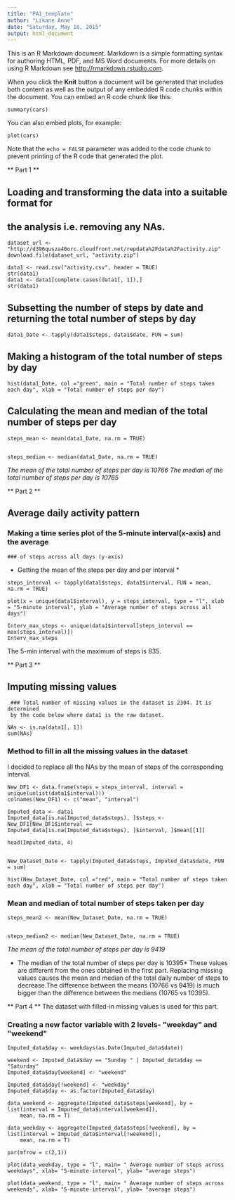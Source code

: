 ```yaml
---
title: "PA1_template"
author: "Likane Anne"
date: "Saturday, May 16, 2015"
output: html_document
---
```


This is an R Markdown document. Markdown is a simple formatting syntax for authoring HTML, PDF, and MS Word documents. For more details on using R Markdown see <http://rmarkdown.rstudio.com>.

When you click the **Knit** button a document will be generated that includes both content as well as the output of any embedded R code chunks within the document. You can embed an R code chunk like this:

```{r}
summary(cars)
```

You can also embed plots, for example:

```{r, echo=FALSE}
plot(cars)
```

Note that the `echo = FALSE` parameter was added to the code chunk to prevent printing of the R code that generated the plot.

** Part 1 **
## Loading and transforming the data into a suitable format for 
## the analysis i.e. removing any NAs.
```{r, echo=TRUE}
dataset_url <- "http://d396qusza40orc.cloudfront.net/repdata%2Fdata%2Factivity.zip"
download.file(dataset_url, "activity.zip")

data1 <- read.csv("activity.csv", header = TRUE)
str(data1)
data1 <- data1[complete.cases(data1[, 1]),]
str(data1)
```
## Subsetting the number of steps by date and returning the total number of steps by day
```{r, echo=TRUE}
data1_Date <- tapply(data1$steps, data1$date, FUN = sum)
```
## Making a histogram of the total number of steps by day
```{r, echo=TRUE}
hist(data1_Date, col ="green", main = "Total number of steps taken each day", xlab = "Total number of steps per day")
```
## Calculating the mean and median of the total number of steps per day
```{r, echo=TRUE}
steps_mean <- mean(data1_Date, na.rm = TRUE)


steps_median <- median(data1_Date, na.rm = TRUE)
```
*The mean of the total number of steps per day is 10766*
*The median of the total number of steps per day is 10765*

** Part 2 **
## Average daily activity pattern

   ### Making a time series plot of the 5-minute interval(x-axis) and the average       
    ### of steps across all days (y-axis)
* Getting the mean of the steps per day and per interval *
```{r, echo=TRUE}
steps_interval <- tapply(data1$steps, data1$interval, FUN = mean, na.rm = TRUE)

plot(x = unique(data1$interval), y = steps_interval, type = "l", xlab = "5-minute interval", ylab = "Average number of steps across all days")
```
``` {r, echo=TRUE}
Interv_max_steps <- unique(data1$interval[steps_interval == max(steps_interval)])
Interv_max_steps
```
The 5-min interval with the maximum of steps is 835.


** Part 3 **
## Imputing missing values 
     ### Total number of missing values in the dataset is 2304. It is determined         
     by the code below where data1 is the raw dataset.
     
```{r, echo=TRUE}
NAs <- is.na(data1[, 1])
sum(NAs)
```
 ### Method to fill in all the missing values in the dataset
I decided to replace all the NAs by the mean of steps of the corresponding interval.
```{r, echo=TRUE}
New_DF1 <- data.frame(steps = steps_interval, interval = unique(unlist(data1$interval)))
colnames(New_DF1) <- c("mean", "interval")

Imputed_data <- data1
Imputed_data[is.na(Imputed_data$steps), ]$steps <- New_DF1[New_DF1$interval == 
Imputed_data[is.na(Imputed_data$steps), ]$interval, ]$mean[[1]]

head(Imputed_data, 4)


New_Dataset_Date <- tapply(Imputed_data$steps, Imputed_data$date, FUN = sum)

hist(New_Dataset_Date, col ="red", main = "Total number of steps taken each day", xlab = "Total number of steps per day")
```
### Mean and median of total number of steps taken per day
```{r echo=TRUE}
steps_mean2 <- mean(New_Dataset_Date, na.rm = TRUE)


steps_median2 <- median(New_Dataset_Date, na.rm = TRUE)
```
*The mean of the total number of steps per day is 9419*
* The median of the total number of steps per day is 10395*
These values are different from the ones obtained in the first part. Replacing missing values causes the mean and median of the total daily number of steps to decrease.The difference between the means (10766 vs 9419) is much bigger than the difference between the medians (10765 vs 10395).

** Part 4 **
The dataset with filled-in missing values is used for this part.
### Creating a new factor variable with 2 levels- "weekday" and "weekend"
```{r, echo=TRUE}
Imputed_data$day <- weekdays(as.Date(Imputed_data$date))

weekend <- Imputed_data$day == "Sunday " | Imputed_data$day == "Saturday"
Imputed_data$day[weekend] <- "weekend"

Imputed_data$day[!weekend] <- "weekday"
Imputed_data$day <- as.factor(Imputed_data$day)

data_weekend <- aggregate(Imputed_data$steps[weekend], by = list(interval = Imputed_data$interval[weekend]), 
    mean, na.rm = T)

data_weekday <- aggregate(Imputed_data$steps[!weekend], by = list(interval = Imputed_data$interval[!weekend]), 
    mean, na.rm = T)

par(mfrow = c(2,1))

plot(data_weekday, type = "l", main= " Average number of steps across weekdays", xlab= "5-minute-interval", ylab= "average steps")

plot(data_weekend, type = "l", main= " Average number of steps across weekends", xlab= "5-minute-interval", ylab= "average steps")
```
